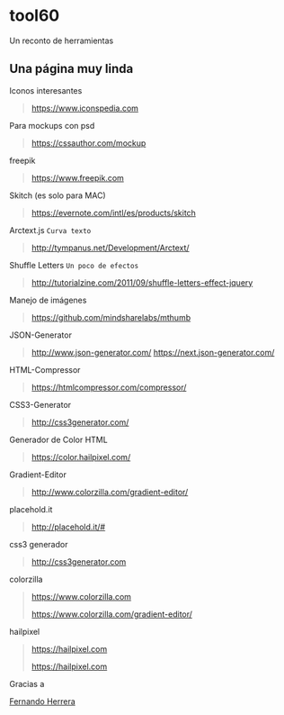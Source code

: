 # tool60
Un reconto de herramientas


## Una página muy linda

Iconos interesantes

> https://www.iconspedia.com

Para mockups con psd
> https://cssauthor.com/mockup

freepik
> https://www.freepik.com

Skitch (es solo para MAC)
> https://evernote.com/intl/es/products/skitch

Arctext.js
`Curva texto`
> http://tympanus.net/Development/Arctext/

Shuffle Letters
`Un poco de efectos`
>http://tutorialzine.com/2011/09/shuffle-letters-effect-jquery

Manejo de imágenes
> https://github.com/mindsharelabs/mthumb

JSON-Generator
> http://www.json-generator.com/
> https://next.json-generator.com/

HTML-Compressor
>https://htmlcompressor.com/compressor/

CSS3-Generator
>http://css3generator.com/

Generador de Color HTML
>https://color.hailpixel.com/

Gradient-Editor
>http://www.colorzilla.com/gradient-editor/

placehold.it
>http://placehold.it/#

css3 generador
>http://css3generator.com

colorzilla
> https://www.colorzilla.com
> 
> https://www.colorzilla.com/gradient-editor/

hailpixel
> https://hailpixel.com
> 
> https://hailpixel.com



Gracias a 

[Fernando Herrera](https://www.udemy.com/user/550c38655ec11/)
